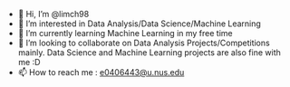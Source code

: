 - 👋 Hi, I’m @limch98
- 👀 I’m interested in Data Analysis/Data Science/Machine Learning
- 🌱 I’m currently learning Machine Learning in my free time
- 💞️ I’m looking to collaborate on Data Analysis Projects/Competitions mainly. Data Science and Machine Learning projects are also fine with me :D
- 📫 How to reach me : e0406443@u.nus.edu

<!---
limch98/limch98 is a ✨ special ✨ repository because its `README.md` (this file) appears on your GitHub profile.
You can click the Preview link to take a look at your changes.
--->
